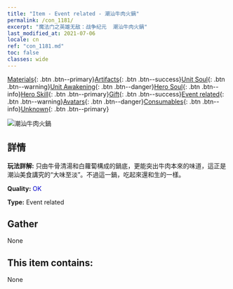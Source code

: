 ```yaml
---
title: "Item - Event related - 潮汕牛肉火鍋"
permalink: /con_1181/
excerpt: "魔法门之英雄无敌：战争纪元  潮汕牛肉火鍋"
last_modified_at: 2021-07-06
locale: cn
ref: "con_1181.md"
toc: false
classes: wide
---
```

 [Materials](/ItemsCN/){: .btn .btn--primary}[Artifacts](/ItemsCN/Artifacts/){: .btn .btn--success}[Unit Soul](/ItemsCN/UnitSoul/){: .btn .btn--warning}[Unit Awakening](/ItemsCN/UnitAwakening/){: .btn .btn--danger}[Hero Soul](/ItemsCN/HeroSoul/){: .btn .btn--info}[Hero Skill](/ItemsCN/HeroSkill/){: .btn .btn--primary}[Gift](/ItemsCN/Gift/){: .btn .btn--success}[Event related](/ItemsCN/Events/){: .btn .btn--warning}[Avatars](/ItemsCN/Avatars/){: .btn .btn--danger}[Consumables](/ItemsCN/Consumables/){: .btn .btn--info}[Unknown](/ItemsCN/Unknown/){: .btn .btn--primary}

 ![潮汕牛肉火鍋](/images/t/i_81511331.png)

## 詳情
 **玩法詳解:** 只由牛骨清湯和白蘿蔔構成的鍋底，更能突出牛肉本來的味道，這正是潮汕美食講究的“大味至淡”。不過這一鍋，吃起來還和生的一樣。

 **Quality:** <span style="color: #0000CD">OK</span>

 **Type:** Event related

## Gather

  None

## This item contains:

  None

